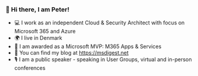 ### 👋 Hi there, I am Peter!

* 💻 I work as an independent Cloud & Security Architect with focus on Microsoft 365 and Azure
* 🌍 I live in Denmark
* 🎉 I am awarded as a Microsoft MVP: M365 Apps & Services
* 🔭 You can find my blog at https://msdigest.net
* 🎙 I am a public speaker - speaking in User Groups, virtual and in-person conferences


<!--
**peterschmidtdk/peterschmidtdk** is a ✨ _special_ ✨ repository because its `README.md` (this file) appears on your GitHub profile.

Here are some ideas to get you started:

- 🔭 I’m currently working on ...
- 🌱 I’m currently learning ...
- 👯 I’m looking to collaborate on ...
- 🤔 I’m looking for help with ...
- 💬 Ask me about ...
- 📫 How to reach me: ...
- 😄 Pronouns: ...
- ⚡ Fun fact: ...
-->
